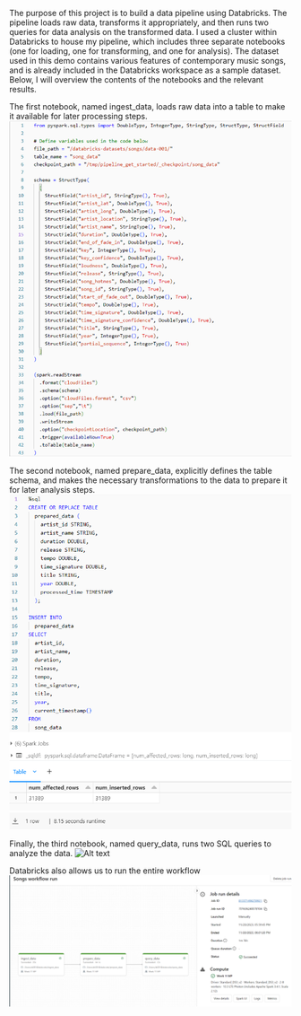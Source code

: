 The purpose of this project is to build a data pipeline using Databricks. The pipeline loads raw data, transforms it appropriately, and then runs two queries for data analysis on the transformed data. I used a cluster within Databricks to house my pipeline, which includes three separate notebooks (one for loading, one for transforming, and one for analysis). The dataset used in this demo contains various features of contemporary music songs, and is already included in the Databricks workspace as a sample dataset. Below, I will overview the contents of the notebooks and the relevant results.

The first notebook, named ingest_data, loads raw data into a table to make it available for later processing steps. 
![Alt text](ingest.png)

The second notebook, named prepare_data, explicitly defines the table schema, and makes the necessary transformations to the data to prepare it for later analysis steps. 
![Alt text](transform.png)

Finally, the third notebook, named query_data, runs two SQL queries to analyze the data.
![Alt text](query.png)

Databricks also allows us to run the entire workflow
![Alt text](workflow.png)




